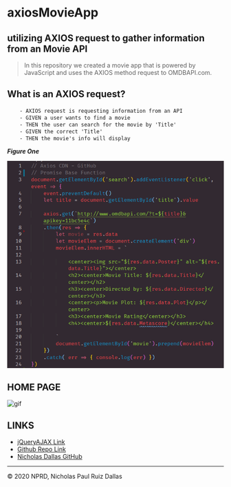 # axiosMovieApp
## utilizing AXIOS request to gather information from an Movie API

> In this repository we created a movie app that is powered by JavaScript and uses the AXIOS method request to OMDBAPI.com. 

## What is an AXIOS request? 

```
    - AXIOS request is requesting information from an API
    - GIVEN a user wants to find a movie
    - THEN the user can search for the movie by 'Title'
    - GIVEN the correct 'Title'
    - THEN the movie's info will display 

```

***Figure One***

![axios](./photos/axios.PNG)

## HOME PAGE

![gif](./photos/gif.gif)



## LINKS

- [jQueryAJAX Link]()
- [Github Repo Link](https://github.com/nicholasd-uci/axiosMovieApp)
- [Nicholas Dallas GitHub](https://github.com/nicholasd-uci)

- - -
© 2020 NPRD, Nicholas Paul Ruiz Dallas